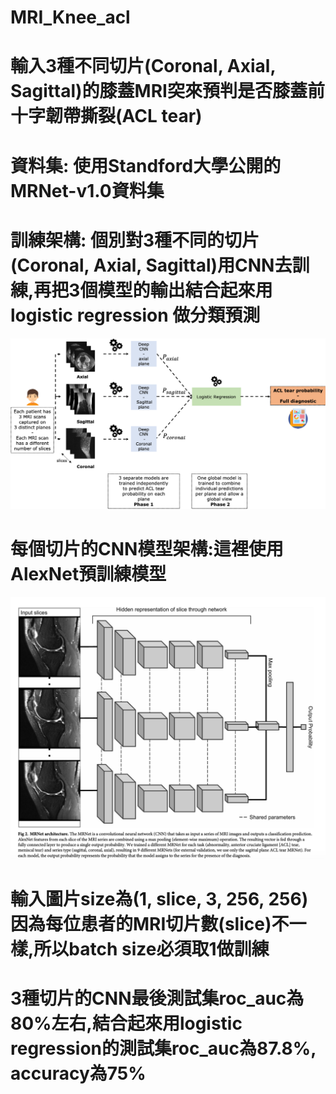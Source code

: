 # MRI_Knee_acl

# 輸入3種不同切片(Coronal, Axial, Sagittal)的膝蓋MRI突來預判是否膝蓋前十字韌帶撕裂(ACL tear)
# 資料集: 使用Standford大學公開的MRNet-v1.0資料集
# 訓練架構: 個別對3種不同的切片(Coronal, Axial, Sagittal)用CNN去訓練,再把3個模型的輸出結合起來用logistic regression 做分類預測
![image](https://github.com/funpi89/MRI_Knee_acl/blob/master/images/mriall.png)
#
#

# 每個切片的CNN模型架構:這裡使用AlexNet預訓練模型
![image](https://github.com/funpi89/MRI_Knee_acl/blob/master/images/mri.png)
# 輸入圖片size為(1, slice, 3, 256, 256)因為每位患者的MRI切片數(slice)不一樣,所以batch size必須取1做訓練
#
# 3種切片的CNN最後測試集roc_auc為80%左右,結合起來用logistic regression的測試集roc_auc為87.8%, accuracy為75%
